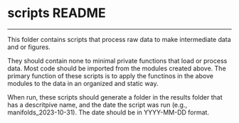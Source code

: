 # scripts README
---

This folder contains scripts that process raw data to make intermediate data and or figures.

They should contain none to minimal private functions that load or process data. Most code should be imported from the modules created above. The primary function of these scripts is to apply the functinos in the above modules to the data in an organized and static way.

When run, these scripts should generate a folder in the results folder that has a descritpive name, and the date the script was run (e.g., manifolds_2023-10-31). The date should be in YYYY-MM-DD format.

